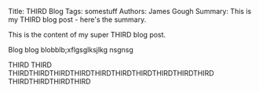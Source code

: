 Title: THIRD Blog
Tags: somestuff
Authors: James Gough
Summary: This is my THIRD blog post - here's the summary.

This is the content of my super THIRD blog post.

Blog blog blobblb;xflgsglksjlkg nsgnsg

THIRD
THIRD
THIRDTHIRDTHIRDTHIRDTHIRDTHIRDTHIRDTHIRDTHIRDTHIRD
THIRDTHIRDTHIRDTHIRD













